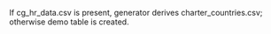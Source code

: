 If cg_hr_data.csv is present, generator derives charter_countries.csv; otherwise demo table is created.
